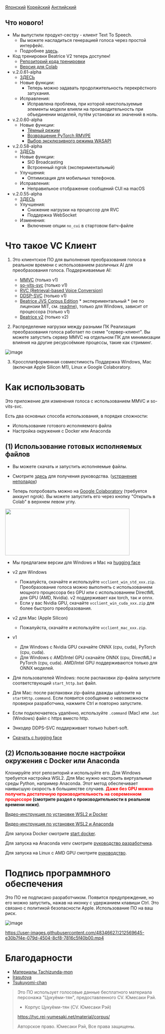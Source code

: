 [Японский](/README_ja.md) [Корейский](/README_ko.md) [Английский](/README_en.md)

## Что нового!
- Мы выпустили продукт-сестру - клиент Text To Speech.
  - Вы можете насладиться генерацией голоса через простой интерфейс.
  - Подробнее [здесь](https://github.com/w-okada/ttsclient).
- Код тренировки Beatrice V2 теперь доступен!
  - [Репозиторий кода тренировки](https://huggingface.co/fierce-cats/beatrice-trainer)
  - [Версия для Colab](https://github.com/w-okada/beatrice-trainer-colab)
- v.2.0.61-alpha
  - [ЗДЕСЬ](https://github.com/w-okada/voice-changer/tree/v.2)
  - Новые функции:
    - Теперь можно задавать продолжительность перекрёстного затухания.
  - Исправления:
    - Исправлена проблема, при которой неиспользуемые элементы модели влияли на производительность при объединении моделей, путём установки их значений в ноль.
- v.2.0.60-alpha
  - Новые функции:
    - [Тёмный режим](https://github.com/w-okada/voice-changer/issues/1306)
    - [Возвращение PyTorch RMVPE](https://github.com/w-okada/voice-changer/issues/1319)
    - [Выбор эксклюзивного режима WASAPI](https://github.com/w-okada/voice-changer/issues/1305)
- v.2.0.58-alpha
  - [ЗДЕСЬ](https://github.com/w-okada/voice-changer/tree/v.2)
  - Новые функции:
    - SIO Broadcasting
    - Встроенный ngrok (экспериментальный)
  - Улучшения:
    - Оптимизация для мобильных телефонов.
  - Исправления:
    - Неправильное отображение сообщений CUI на macOS
- v.2.0.55-alpha
  - [ЗДЕСЬ](https://github.com/w-okada/voice-changer/tree/v.2)
  - Улучшения:
    - Снижение нагрузки на процессор для RVC
    - Поддержка WebSocket
  - Изменения:
    - Включение опции `no_cui` в стартовом батч-файле

# Что такое VC Клиент

1. Это клиентское ПО для выполнения преобразования голоса в реальном времени с использованием различных AI для преобразования голоса. Поддерживаемые AI:
   - [MMVC](https://github.com/isletennos/MMVC_Trainer) (только v1)
   - [so-vits-svc](https://github.com/svc-develop-team/so-vits-svc) (только v1)
   - [RVC (Retrieval-based Voice Conversion)](https://github.com/liujing04/Retrieval-based-Voice-Conversion-WebUI)
   - [DDSP-SVC](https://github.com/yxlllc/DDSP-SVC) (только v1)
   - [Beatrice JVS Corpus Edition](https://prj-beatrice.com/) * экспериментальный * (не по лицензии MIT, см. [readme](https://github.com/w-okada/voice-changer/blob/master/server/voice_changer/Beatrice/)), только для Windows, зависит от процессора (только v1)
   - [Beatrice v2](https://prj-beatrice.com/) (только v2)

2. Распределение нагрузки между разными ПК
   Реализация преобразования голоса работает по схеме "сервер-клиент". Вы можете запустить сервер MMVC на отдельном ПК для минимизации влияния на другие ресурсоёмкие процессы, такие как стриминг.

![image](https://user-images.githubusercontent.com/48346627/206640768-53f6052d-0a96-403b-a06c-6714a0b7471d.png)

3. Кроссплатформенная совместимость
   Поддержка Windows, Mac (включая Apple Silicon M1), Linux и Google Colaboratory.

# Как использовать

Это приложение для изменения голоса с использованием MMVC и so-vits-svc.

Есть два основных способа использования, в порядке сложности:

- Использование готового исполняемого файла
- Настройка окружения с Docker или Anaconda

## (1) Использование готовых исполняемых файлов

- Вы можете скачать и запустить исполняемые файлы.

- Смотрите [здесь](tutorials/tutorial_rvc_en_latest.md) для получения руководства. ([устранение неполадок](https://github.com/w-okada/voice-changer/blob/master/tutorials/trouble_shoot_communication_ja.md))

- Теперь попробовать можно на [Google Colaboratory](https://github.com/w-okada/voice-changer/tree/v.2/w_okada's_Voice_Changer_version_2_x.ipynb) (требуется аккаунт ngrok). Вы можете запустить его через кнопку "Открыть в Colab" в верхнем левом углу.

<img src="https://github.com/w-okada/voice-changer/assets/48346627/3f092e2d-6834-42f6-bbfd-7d389111604e" width="400" height="150">

- Мы предлагаем версии для Windows и Mac на [hugging face](https://huggingface.co/wok000/vcclient000/tree/main)
- v2 для Windows
  - Пожалуйста, скачайте и используйте `vcclient_win_std_xxx.zip`. Преобразование голоса можно выполнять с использованием мощного процессора без GPU или с использованием DirectML для GPU (AMD, Nvidia). v2 поддерживает как torch, так и onnx.
  - Если у вас Nvidia GPU, скачайте `vcclient_win_cuda_xxx.zip` для более быстрого преобразования.
- v2 для Mac (Apple Silicon)
  - Пожалуйста, скачайте и используйте `vcclient_mac_xxx.zip`.
- v1
  - Для Windows с Nvidia GPU скачайте ONNX (cpu, cuda), PyTorch (cpu, cuda).
  - Для Windows с AMD/Intel GPU скачайте ONNX (cpu, DirectML) и PyTorch (cpu, cuda). AMD/Intel GPU поддерживаются только для ONNX моделей.

- Для пользователей Windows: после распаковки zip-файла запустите соответствующий `start_http.bat` файл.

- Для Mac: после распаковки zip-файла дважды щёлкните на `startHttp.command`. Если появится сообщение о невозможности проверки разработчика, нажмите Ctrl и повторно запустите.

- Если подключаетесь удалённо, используйте `.command` (Mac) или `.bat` (Windows) файл с https вместо http.

- Энкодер DDPS-SVC поддерживает только hubert-soft.

- [Скачать с hugging face](https://huggingface.co/wok000/vcclient000/tree/main)

## (2) Использование после настройки окружения с Docker или Anaconda

Клонируйте этот репозиторий и используйте его. Для Windows требуется настройка WSL2. Для Mac нужно настроить виртуальные среды Python, например Anaconda. Этот метод обеспечивает наивысшую скорость в большинстве случаев. **<font color="red"> Даже без GPU можно получить достаточную производительность на современном процессоре </font>(смотрите раздел о производительности в реальном времени ниже)**.

[Видео-инструкция по установке WSL2 и Docker](https://youtu.be/POo_Cg0eFMU)

[Видео-инструкция по установке WSL2 и Anaconda](https://youtu.be/fba9Zhsukqw)

Для запуска Docker смотрите [start docker](docker_vcclient/README_en.md).

Для запуска на Anaconda venv смотрите [руководство разработчика](README_dev_en.md).

Для запуска на Linux с AMD GPU смотрите [руководство](tutorials/tutorial_anaconda_amd_rocm.md).

# Подпись программного обеспечения

Это ПО не подписано разработчиком. Появится предупреждение, но его можно запустить, нажав на иконку с удержанием клавиши Ctrl. Это связано с политикой безопасности Apple. Использование ПО на ваш риск.

![image](https://user-images.githubusercontent.com/48346627/212567711-c4a8d599-e24c-4fa3-8145-a5df7211f023.png)

https://user-images.githubusercontent.com/48346627/212569645-e30b7f4e-079d-4504-8cf8-7816c5f40b00.mp4

# Благодарности

- [Материалы Tachizunda-mon](https://seiga.nicovideo.jp/seiga/im10792934)
- [Irasutoya](https://www.irasutoya.com/)
- [Tsukuyomi-chan](https://tyc.rei-yumesaki.net)

> Это ПО использует голосовые данные бесплатного материала персонажа "Цукуёми-тян", предоставленного CV. Юмесаки Рэй.
>
> - Корпус Цукуёми-тян (CV. Юмесаки Рэй)
>
> https://tyc.rei-yumesaki.net/material/corpus/
>
> Авторское право. Юмесаки Рэй, Все права защищены.


